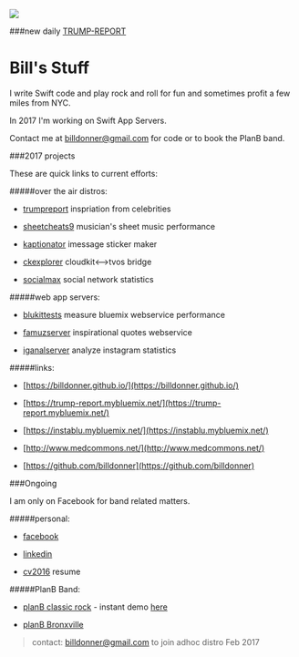 
![](http://billdonner.com/billpics/flipped.png)

###new daily  [TRUMP-REPORT](https://trump-report.mybluemix.net)

Bill's  Stuff
===============
I write Swift code and play rock and roll for fun and sometimes profit a few miles from NYC. 

In 2017 I'm working on Swift App Servers.
 
Contact me at billdonner@gmail.com for code or to book the PlanB band.

###2017 projects 

These are quick links to current efforts:

#####over the air distros:

- [trumpreport](http://billdonner.com/tr) inspriation from celebrities

- [sheetcheats9](http://billdonner.com/sc9) musician's sheet music performance

- [kaptionator](https://github.com/billdonner/kaptionz) imessage sticker maker

- [ckexplorer](https://github.com/billdonner/ckexplorer) cloudkit<-->tvos bridge


- [socialmax](https://github.com/billdonner/smxclient01) social network statistics

#####web app servers:

- [blukittests](https://github.com/billdonner/blukit-tests) measure bluemix webservice performance

- [famuzserver](https://github.com/billdonner/faymuzserver) inspirational quotes webservice

- [iganalserver](https://github.com/billdonner/smxserver01) analyze instagram statistics

#####links:

- [https://billdonner.github.io/](https://billdonner.github.io/)

- [https://trump-report.mybluemix.net/](https://trump-report.mybluemix.net/)


- [https://instablu.mybluemix.net/](https://instablu.mybluemix.net/)

- [http://www.medcommons.net/](http://www.medcommons.net/)

- [https://github.com/billdonner](https://github.com/billdonner)


###Ongoing 

I am only on Facebook for band related matters. 

#####personal:

- [facebook](https://www.facebook.com/therealbilldonner)

- [linkedin](https://www.linkedin.com/in/bill-donner-03621)

- [cv2016](http://billdonner.com/CV2016.pdf) resume

#####PlanB Band:

- [planB classic rock](http://s350968899.onlinehome.us/planb/) - instant demo [here](http://s350968899.onlinehome.us/planb/planBLoft2010/)

- [planB Bronxville](http://www.facebook.com/pages/Plan-B-Bronxville)

>contact: billdonner@gmail.com to join adhoc distro  Feb 2017
